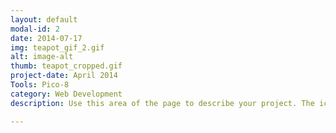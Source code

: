 ```yaml
---
layout: default
modal-id: 2
date: 2014-07-17
img: teapot_gif_2.gif
alt: image-alt
thumb: teapot_cropped.gif
project-date: April 2014
Tools: Pico-8
category: Web Development
description: Use this area of the page to describe your project. The icon above is part of a free icon set by <a href="https://sellfy.com/p/8Q9P/jV3VZ/">Flat Icons</a>. On their website, you can download their free set with 16 icons, or you can purchase the entire set with 146 icons for only $12!

---
```

